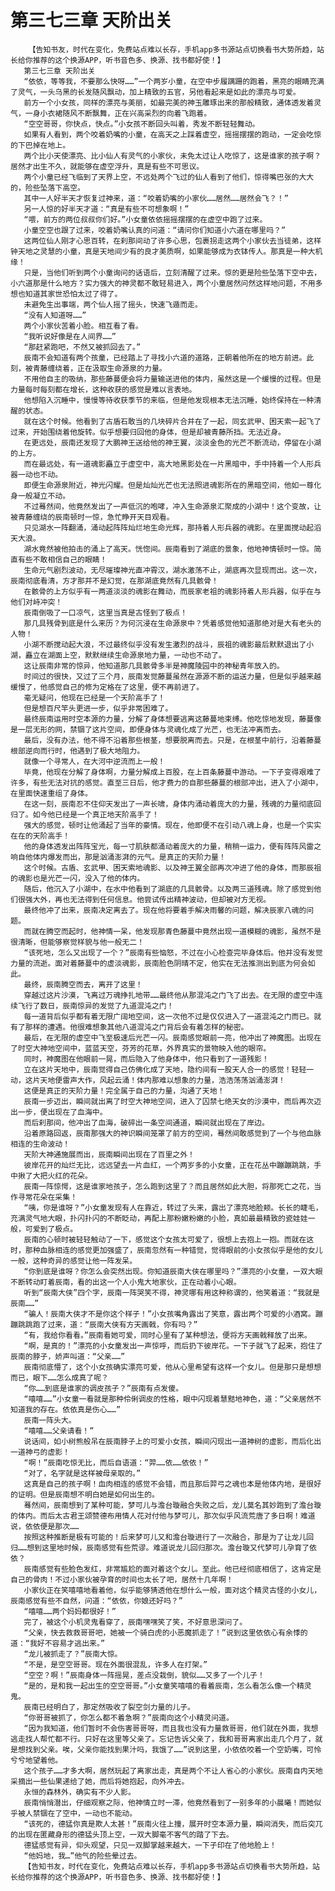 # 第三七三章 天阶出关
        【告知书友，时代在变化，免费站点难以长存，手机app多书源站点切换看书大势所趋，站长给你推荐的这个换源APP，听书音色多、换源、找书都好使！】
       第三七三章 天阶出关
       “依依，等等我，不要那么快呀……”一个两岁小童，在空中步履蹒跚的跑着，黑亮的眼睛充满了灵气，一头乌黑的长发随风飘动，加上精致的五官，另他看起来是如此的漂亮与可爱。
       前方一个小女孩，同样的漂亮与美丽，如最完美的神玉雕琢出来的那般精致，通体透发着灵气，一身小衣裙随风不断飘舞，正在兴高采烈的向着飞跑着。
       “空空哥哥，你快点，快点。”小女孩不断回头叫着，秀发不断轻轻舞动。
       如果有人看到，两个咬着奶嘴的小童，在高天之上踩着虚空，摇摇摆摆的跑动，一定会吃惊的下巴掉在地上。
       两个比小天使漂亮、比小仙人有灵气的小家伙，未免太过让人吃惊了，这是谁家的孩子啊？居然才出生不久，就能够在虚空浮升，真是有些不可思议。
       两个小童已经飞临到了天界上空，不远处两个飞过的仙人看到了他们，惊得嘴巴张的大大的，险些坠落下高空。
       其中一人好半天才恢复过神来，道：“咬着奶嘴的小家伙……居然……居然会飞？！”
       另一人惊的好半天才道：“真是有些不可想象啊！”
       “喂，前方的两位叔叔你们好。”小女童依依摇摇摆摆的在虚空中跑了过来。
       小童空空也跟了过来，咬着奶嘴认真的问道：“请问你们知道小六道在哪里吗？”
       这两位仙人刚才心思百转，在刹那间动了许多心思，包裹拐走这两个小家伙去当徒弟，这样钟天地之灵慧的小童，真是天地间少有的良才美质啊，如果能够成为衣钵传人。那真是一种大机缘！
       只是，当他们听到两个小童询问的话语后，立刻清醒了过来。惊的更是险些坠落下空中去，小六道那是什么地方？实力强大的神灵都不敢轻易进入，两个小童居然问然这样地问题，不用多想也知道其家世恐怕太过了得了。
       未避免生出事端，两个仙人摇了摇头，快速飞遁而走。
       “没有人知道呀……”
       两个小家伙苦着小脸。相互看了看。
       “我听说好像是在人间界……”
       “那赶紧跑吧，不然又被抓回去了。”
       辰南不会知道有两个孩童，已经踏上了寻找小六道的道路，正朝着他所在的地方前进。此刻，被青藤缠绕着，正在汲取生命源泉的力量。
       不用他自主的吸纳，那些藤蔓便会将力量输送进他的体内，虽然这是一个缓慢的过程。但是力量每时每刻都在增长，这种收获的感觉是难以言表地。
       他想陷入沉睡中，慢慢等待收获季节的来临，但是他发现根本无法沉睡，始终保持在一种清醒的状态。
       就在这个时候。他看到了古盾石敢当的几块碎片合并在了一起，同玄武甲、困天索一起飞了过来，开始围绕着他旋转。似乎想要归回他的身体，但是却被青藤所挡。无法近身。
       在更远处，辰南还发现了大鹏神王送给他的神王翼，淡淡金色的光芒不断流动，停留在小湖的上方。
       而在最远处，有一道魂影矗立于虚空中，高大地黑影处在一片黑暗中，手中持着一个人形兵器一动也不动。
       即便生命源泉附近，神光闪耀。但是灿灿光芒也无法照进魂影所在的黑暗空间，他如一尊化身一般凝立不动。
       不过蓦然间，他竟然发出了一声低沉的咆哮，冲入生命源泉汇聚成的小湖中！这个变故，让被青藤缠绕的辰南顿时一惊，急忙睁开天目观看。
       只见湖水一阵翻涌，涌动起阵阵灿烂地生命光辉，那持着人形兵器的魂影。在里面搅动起滔天大浪。
       湖水竟然被他拍击的涌上了高天。恍惚间。辰南看到了湖底的景象，他地神情顿时一惊。简直有些不敢相信自己的眼睛！
       生命元气剧烈波动，无尽璀璨神光直冲霄汉，湖水激荡不止，湖底再次显现而出。这一次，辰南彻底看清，方才那并不是幻觉，在那湖底竟然有几具骸骨！
       在骸骨的上方似乎有一两道淡淡的魂影在舞动，而辰家老祖的魂影持着人形兵器，似乎在与他们对峙冲突！
       辰南倒吸了一口凉气，这里当真是古怪到了极点！
       那几具残骨到底是什么来历？为何沉浸在生命源泉中？凭着感觉他知道那绝对是大有老头的人物！
       小湖不断搅动起大浪，不过最终似乎没有发生激烈的战斗，辰祖的魂影最后默默退出了小湖，矗立在湖面上空，默默继续生命源泉地力量，一动也不动了。
       这让辰南非常的惊异，他知道那几具骸骨多半是神魔陵园中的神秘青年放入的。
       时间过的很快，又过了三个月，辰南发觉藤蔓虽然在源源不断的运送力量，但是似乎越来越缓慢了，他感觉自己的修为定格在了这里，便不再前进了。
       毫无疑问，他现在已经是一个天阶高手了！
       但是想百尺竿头更进一步，似乎非常困难了。
       最终辰南运用时空本源的力量，分解了身体想要逃离这藤蔓地束缚。他吃惊地发现，藤蔓像是一层无形的网，禁锢了这片空间，即便身体与灵魂化成了光芒，也无法冲离而去。
       最后，没有办法，他不得不沿着那些根茎，想要脱离而去。只是，在根茎中前行，沿着藤蔓根部逆向而行时，他遇到了极大地阻力。
       就像一个寻常人，在大河中逆流而上一般！
       毕竟，他现在分解了身体啊，力量分解成上百股，在上百条藤蔓中游动。一下子变得艰难了许多，有些无法对抗的感觉。直至三日后，他才费力的自那些藤蔓的根部冲出，进入了小湖中，在里面快速重组了身体。
       在这一刻，辰南忍不住仰天发出了一声长啸，身体内涌动着庞大的力量，残魂的力量彻底回归了。如今他已经是一个真正地天阶高手了！
       强大的感觉，顿时让他涌起了当年的豪情。现在，他即便不在引动八魂上身，也是一个实实在在的天阶高手！
       他的身体透发出阵阵宝光，每一寸肌肤都涌动着庞大的力量，稍稍一运力，便有阵阵风雷之响自他体内爆发而出，那是汹涌澎湃的元气。是真正的天阶力量！
       这个时候。古盾、玄武甲、困天索地魂影、以及神王翼全部再次冲进了他的身体，而那辰祖的魂影也是光芒一闪，没入了他的体内。
       随后，他沉入了小湖中，在水中他看到了湖底的几具骸骨。以及两三道残魂。除了感觉到他们很强大外，再也无法得到任何信息。他尝试传出精神波动，但却被对方无视。
       最终他冲了出来，辰南决定离去了。现在他将要着手解决雨馨的问题，解决辰家八魂的问题。
       而就在腾空而起时，他神情一呆，他发现那青色藤蔓中竟然出现一道模糊的魂影，虽然不是很清晰，但能够察觉样貌与他一般无二！
       “该死地，怎么又出现了一个？”辰南有些恼怒，不过在小心检查完毕身体后。他并没有发觉力量的流逝。面对着藤蔓中的虚淡魂影，辰南脸色阴晴不定，他实在无法推测出到底为何会如此。
       最终，辰南腾空而去，离开了这里！
       穿越过这片沙漠，飞离过万魂挣扎地带……最终他从那混沌之门飞了出去。在无限的虚空中连续飞行了数日，辰南惊异的发觉了九道混沌之门！
       每一道背后似乎都有着无限广阔地空间，这一次他不过是仅仅进入了一道混沌之门而已。就有了那样的遭遇。他很难想象其他八道混沌之门背后会有着怎样的秘密。
       最后，在无限的虚空中飞至极速后光芒一闪。辰南感觉眼前一亮，他冲出了神魔图。出现在了时空大神地空间中，蓝蓝天空，芬芳的花草，外界真实的景物映入他的眼帘。
       同时，神魔图在他眼前一晃，而后隐入了他身体中，他只看到了一道残影！
       立在这片天地中，辰南觉得自己仿佛化成了天地，隐约间有一股天人合一的感觉！轻轻一动，这片天地便雷声大作，风起云涌！体内那难以想象的力量，浩浩荡荡汹涌澎湃！
       这便是真正的天阶力量！完全属于自己的力量，沟通了天地！
       辰南一步迈出，瞬间就出离了时空大神地空间，进入了囚禁七绝天女的沙漠中，而后再次迈出一步，便出现在了血海中。
       而后刹那间，他冲出了血海，破碎出一条空间通道，瞬间就出现在了岸边。
       沿着原路回返，辰南那强大的神识瞬间笼罩了前方的空间，蓦然间敢感觉到了一个与他血脉相连的生命波动！
       天阶大神通施展而出，辰南瞬间出现在了百里之外！
       彼岸花开的灿烂无比，远远望去一片血红，一个两岁多的小女童，正在花丛中蹦蹦跳跳，手中揪了大把火红的花朵。
       辰南一阵惊愕，这是谁家地孩子，怎么跑到这里了？而且居然如此大胆，将那死亡之花，当作寻常花朵在采集！
       “咦，你是谁呀？”小女童发现有人在靠近，转过了头来，露出了漂亮地脸颊。长长的睫毛，充满灵气地大眼，扑闪扑闪的不断眨动，再配上那粉嫩粉嫩的小脸，真如最最精致的瓷娃娃一般，可爱到了极点。
       辰南的心顿时被轻轻触动了一下，感觉这个女孩太可爱了，很想上去抱上一抱。而就在这时，那种血脉相连的感觉更加强盛了，辰南忽然有一种错觉，觉得眼前的小女孩似乎是他的女儿一般，这种奇异的感觉让他一阵发呆。
       “你到底是谁呀？你怎么会突然出现。你知道辰南大侠在哪里吗？”漂亮的小女童，一双大眼不断转动盯着辰南，看的出这一个人小鬼大地家伙，正在动着小心眼。
       听到“辰南大侠”四个字，辰南一阵哭笑不得，神灵哪有用这种称谓的，他笑着道：“我就是辰南……”
       “骗人！辰南大侠才不是你这个样子！”小女孩嘴角露出了笑意，露出两个可爱的小酒窝。蹦蹦跳跳跑了过来，道：“辰南大侠有方天画戟，你有吗？”
       “有，我给你看看。”辰南看她可爱，同时心里有了某种想法，便将方天画戟释放了出来。
       “啊，是真的！”漂亮的小女童发出一声惊呼，而后扔下彼岸花。一下子就飞了起来，抱住了辰南的脖子，娇声叫道：“父亲……”
       辰南彻底懵了，这个小女孩确实漂亮可爱，他从心里希望有这样一个女儿。但是那只是想想而已，眼下……怎么成真了呢？
       “你……到底是谁家的调皮孩子？”辰南有点发傻。
       “嘻嘻……”小女童一看就是那种伶俐调皮的性格，眼中闪现着慧黠地神色，道：“父亲居然不知道我的存在。依依真是伤心……”
       辰南一阵头大。
       “嘻嘻……父亲请看！”
       说话间，如小树熊般吊在辰南脖子上的可爱小女孩，瞬间闪现出一道神树的虚影，而后化出一道神弓的虚影！
       “啊！”辰南吃惊无比，而后自语道：“羿……依……依依！”
       “对了，名字就是这样被母亲取的。”
       这真是自己的孩子啊！血肉相连的感觉不会错，而且那后羿弓之魂也本是他体内地，是很好的证明。但是辰南想不明白她是如何出生的。
       蓦然间，辰南想到了某种可能，梦可儿与澹台璇融合失败之后，龙儿莫名其妙跑到了澹台璇的体内。而后太古君王颂赞德布用情人花对付他与梦可儿，那次似乎风流荒唐了多日啊！难道说，依依便是那次……
       按照这种推断是极有可能的！后来梦可儿又和澹台璇进行了一次融合，那是为了让龙儿回归……想到这里地时候，辰南感觉有些荒谬。难道说龙儿回归那次。澹台璇又代梦可儿孕育了依依？
       辰南感觉有些脸色发红，非常尴尬的面对着这个女儿。至此。他已经彻底相信了，这肯定是自己的骨肉！不过小家伙被孕育的时间也太长了吧，居然十几年啊！
       小家伙正在笑嘻嘻地看着他，似乎能够猜透他在想什么一般，面对这个精灵古怪的小女儿，辰南感觉有些不自然，问道：“依依，你娘还好吗？”
       “嘻嘻……两个妈妈都很好！”
       完了，被这个小机灵鬼看穿了，辰南嘿嘿笑了笑，不好意思深问了。
       “父亲，快去救救哥哥吧，她被一个骑白虎的小恶魔抓走了！”说到这里依依心有余悸的道：“我好不容易才逃出来。”
       “龙儿被抓走了？”辰南大惊。
       “不是，是空空哥哥。现在外面很混乱，许多人在打架。”
       “空空？啊！”辰南身体一阵摇晃，差点没栽倒，貌似……又多了一个儿子！
       “是的，是和我一起出生的空空哥哥。”小女童笑嘻嘻的看着辰南，怎么看怎么像一个精灵鬼。
       辰南已经明白了，那定然吸收了裂空剑力量的儿子。
       “你哥哥被抓了，你怎么都不着急啊？”辰南向这个小精灵问道。
       “因为我知道，他们暂时不会伤害哥哥呀，而且我也没有力量救哥哥，他们就在外面，我想逃走找人帮忙都不行。只好在这里等父亲了。忘记告诉父亲了，我和哥哥离家出走几个月了，就是想找到父亲。唉，父亲你能找到果汁吗，我饿了……”说到这里，小依依咬着一个空奶嘴，可怜兮兮地望着他。
       这个孩子……才多大啊，居然玩起了离家出走，真是两个不让人省心的小家伙。辰南自内天地采摘出一些仙果递给了她，而后将她抱起，向外冲去。
       永恒的森林外，确实有不少人影。
       辰南悄悄潜出，仔细观察之际，他神情立时一滞，他竟然看到了一别多年的小晨曦！而她似乎被人禁锢在了空中，一动也不能动。
       “该死的，德猛你真是欺人太甚！”辰南火往上撞，展开时空本源力量，瞬间消失，而后突兀的出现在匿藏身形的德猛头顶上空，一双大脚毫不客气的踏了下去。
       德猛感觉有异，仰头观望，只见一双脚掌越来越大，一下子印在了他地脸上！
       “他妈地，我…”他气的险些晕过去。
       【告知书友，时代在变化，免费站点难以长存，手机app多书源站点切换看书大势所趋，站长给你推荐的这个换源APP，听书音色多、换源、找书都好使！】